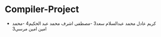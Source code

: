 # Compiler-Project
- كريم عادل محمد عبدالسلام سعد3
-مصطفى اشرف محمد عبد الحكيم4
-محمد امين امين مرسي3
